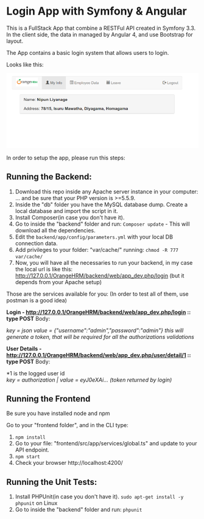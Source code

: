 # Login App with Symfony & Angular

This is a FullStack App that combine a RESTFul API created in Symfony 3.3. In the client side, the data in managed by Angular 4, and use Bootstrap for layout.

The App contains a basic login system that allows users to login.

Looks like this:

![alt tag](symfony_angular_app.png)

In order to setup the app, please run this steps:

## Running the Backend:

1. Download this repo inside any Apache server instance in your computer: ... and be sure that your PHP version is >=5.5.9.
2. Inside the "db" folder you have the MySQL database dump. Create a local database and import the script in it.
3. Install Composer(in case you don't have it). 
4. Go to inside the "backend" folder and run: `Composer update` - This will download all the dependencies.
5. Edit the `backend/app/config/parameters.yml` with your local DB connection data.
6. Add privileges to your folder: "var/cache/" running: `chmod -R 777 var/cache/`
7. Now, you will have all the necessaries to run your backend, in my case the local url is like this: http://127.0.0.1/OrangeHRM/backend/web/app_dev.php/login (but it depends from your Apache setup)

Those are the services available for you: 
(In order to test all of them, use postman is a good idea)

**Login - http://127.0.0.1/OrangeHRM/backend/web/app_dev.php/login :: type POST**
Body:

*key = json
value = {"username":"admin","password":"admin"}
this will generate a token, that will be required for all the authorizations validations*


**User Details - http://127.0.0.1/OrangeHRM/backend/web/app_dev.php/user/detail/1  :: type POST**
Body:

*1 is the logged user id  
*key = authorization | value = eyJ0eXAi... (token returned by login)*


## Running the Frontend

Be sure you have installed node and npm

Go to your "frontend folder", and in the CLI type:

1. `npm install`
2. Go to your file: "frontend/src/app/services/global.ts" and update to your API endpoint.
3. `npm start`
4. Check your browser http://localhost:4200/


## Running the Unit Tests:

1. Install PHPUnit(in case you don't have it). `sudo apt-get install -y phpunit` on Linux
2. Go to inside the "backend" folder and run: `phpunit` 


